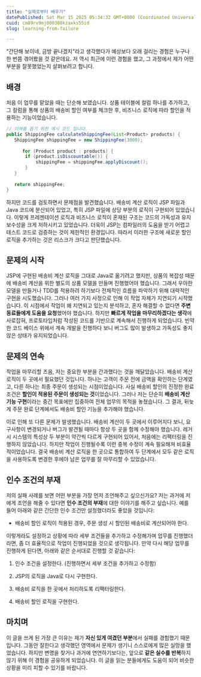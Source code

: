 ```yaml
---
title: "실패로부터 배우기"
datePublished: Sat Mar 15 2025 05:34:32 GMT+0000 (Coordinated Universal Time)
cuid: cm89rv9mj000308kzaxks55id
slug: learning-from-failure

---
```


"간단해 보이네, 금방 끝나겠지"라고 생각했다가 예상보다 오래 걸리는 경험은 누구나 한 번쯤 겪어봤을 것 같은데요. 저 역시 최근에 이런 경험을 했고, 그 과정에서 제가 어떤 부분을 잘못했었는지 살펴보려고 합니다.

## **배경**

처음 이 업무를 맡았을 때는 단순해 보였습니다. 상품 테이블에 컬럼 하나를 추가하고, 그 컬럼을 통해 상품의 배송비 할인 여부를 체크한 후, 비즈니스 로직에 따라 할인을 적용하는 기능이었습니다.

```java
// 이해를 돕기 위한 예시 코드 입니다.
public ShippingFee calculateShippingFee(List<Product> products) {
   ShippingFee shippingFee = new ShippingFee(3000);
   
      for (Product product : products) {
       if (product.isDiscountable()) {
           shippingFee = shippingFee.applyDiscount();
       }
   }
   
   return shippingFee;
}
```

하지만 코드를 검토하면서 문제점을 발견했습니다. 배송비 계산 로직이 JSP 파일과 Java 코드에 분산되어 있었고, 특히 JSP 파일에 상당 부분의 로직이 구현되어 있었습니다. 이렇게 프레젠테이션 로직과 비즈니스 로직이 혼재된 구조는 코드의 가독성과 유지보수성을 크게 저하시키고 있었습니다. 더욱이 JSP는 컴파일러의 도움을 받기 어렵고 테스트 코드로 검증하는 것이 제한적인 환경입니다. 따라서 이러한 구조에 새로운 할인 로직을 추가하는 것은 리스크가 크다고 판단했습니다.

## 문제의 시작

JSP에 구현된 배송비 계산 로직을 그대로 Java로 옮기려고 했지만, 상품의 복잡성 때문에 배송비 계산을 위한 별도의 상품 모델을 만들며 진행했어야 했습니다. 그래서 우아한 모델을 만들거나 TDD를 적용하려 하기보다 전체적인 흐름을 파악하기 위해 대략적인 구현을 시도했습니다. 그러나 여러 가지 사정으로 인해 이 작업 자체가 지연되기 시작했습니다. 이 시점에서 작업이 왜 지연되고 있는지 분석하고, 혼자 해결할 수 없다면 **주변 동료들에게 도움을 요청**했어야 했습니다. 하지만 **빠르게 작업을 마무리하겠다는 생각**에 사로잡혀, 프로토타입처럼 작성된 코드를 기반으로 계속해서 진행하게 되었습니다. 빈약한 코드 베이스 위에서 계속 개발을 진행하다 보니 버그도 많이 발생하고 가독성도 좋지 않은 상태가 유지되었습니다.

## 문제의 연속

작업을 마무리할 즈음, 저는 중요한 부분을 간과했다는 것을 깨달았습니다. 배송비 계산 로직이 두 곳에서 필요했던 것입니다. 하나는 고객이 주문 전에 금액을 확인하는 단계였고, 다른 하나는 최종 주문이 생성되는 시점이었습니다. 사실 배송비 할인의 진정한 완료 조건은 **할인이 적용된 주문이 생성되는 것**이었습니다. 그러나 저는 단순히 **배송비 계산 기능 구현**이라는 중간 목표에만 집중하여 전체 업무의 목적을 놓쳤습니다. 그 결과, 뒤늦게 주문 완료 단계에서도 배송비 할인 기능을 추가해야 했습니다.

이로 인해 또 다른 문제가 발생했습니다. 배송비 계산이 두 곳에서 이루어지다 보니, 요구사항이 변경되거나 버그가 발견될 때마다 항상 두 곳을 함께 수정해야 했습니다. 레거시 시스템의 특성상 두 부분이 약간씩 다르게 구현되어 있어서, 처음에는 리팩터링을 진행하지 않았습니다. 하지만 작업이 진행될수록 이런 중복 수정이 계속 필요해져 비효율적이었습니다. 결국 배송비 계산 로직을 한 곳으로 통합하여 두 단계에서 모두 같은 로직을 사용하도록 변경한 후에야 남은 업무를 잘 마무리할 수 있었습니다.

## 인수 조건의 부재

저의 실패 사례를 보면 어떤 부분을 가장 먼저 조언해주고 싶으신가요? 저는 과거에 저에게 조언을 해줄 수 있다면 **인수 조건의 부재**에 대한 이야기를 해주고 싶습니다. 예를 들어 아래와 같은 간단한 인수 조건만 설정했더라도 좋았을 것입니다:

* 배송비 할인 로직이 적용된 경우, 주문 생성 시 할인된 배송비로 계산되어야 한다.
    

이렇게라도 설정하고 상황에 따라 세부 조건들을 추가하고 수정해가며 업무를 진행했더라면, 좀 더 효율적으로 작업이 진행되었을 것으로 생각됩니다. 만약 다시 해당 업무를 진행하게 된다면, 아래와 같은 순서대로 진행할 것 같습니다:

1. 인수 조건을 설정한다. (진행하면서 세부 조건을 추가하고 수정함)
    
2. JSP의 로직을 Java로 다시 구현한다.
    
3. 배송비 로직을 한 곳에서 처리하도록 리팩터링한다.
    
4. 배송비 할인 로직을 구현한다.
    

## 마치며

이 글을 쓰게 된 가장 큰 이유는 제가 **자신 있게 여겼던 부분**에서 실패를 경험했기 때문입니다. 그동안 잘한다고 생각했던 영역에서 문제가 생기니 스스로에게 많은 실망을 했었습니다. 하지만 변명을 찾거나 과거에 연연하기보다는, 앞으로 **같은 실수를 반복**하지 않기 위해 이 경험을 공유하게 되었습니다. 이 글을 읽는 분들에게도 도움이 되어 비슷한 상황을 미리 피할 수 있기를 바랍니다.